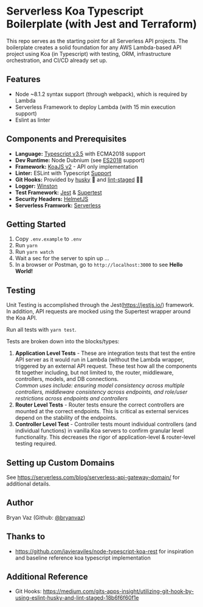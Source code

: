 # Serverless Koa Typescript Boilerplate (with Jest and Terraform)

This repo serves as the starting point for all Serverless API projects. The boilerplate creates a solid foundation for any AWS Lambda-based API project using Koa (in Typescript) with testing, ORM, infrastructure orchestration, and CI/CD already set up.

## Features
- Node ~8.1.2 syntax support (through webpack), which is required by Lambda
- Serverless Framework to deploy Lambda (with 15 min execution support)
- Eslint as linter

## Components and Prerequisites
- **Language:** [Typescript v3.5](https://github.com/microsoft/TypeScript) with ECMA2018 support
- **Dev Runtime:** Node Dubnium (see [ES2018](https://node.green/) support)
- **Framework:** [KoaJS v2](https://github.com/koajs/koa/) - API only implementation
- **Linter:** ESLint with Typescript [Support](https://github.com/typescript-eslint/typescript-eslint)
- **Git Hooks:** Provided by [husky](https://github.com/typicode/husky) 🐶 and [lint-staged](https://github.com/okonet/lint-staged) 🚫💩
- **Logger:** [Winston](https://github.com/winstonjs/winston)
- **Test Framework:** [Jest](https://jestjs.io/) & [Supertest](https://github.com/visionmedia/supertest)
- **Security Headers:** [HelmetJS](https://github.com/venables/koa-helmet)
- **Serverless Framwork:** [Serverless]()


## Getting Started
1. Copy `.env.example` to `.env`
2. Run `yarn`
3. Run `yarn watch`
4. Wait a sec for the server to spin up ...
5. In a browser or Postman, go to `http://localhost:3000` to see **Hello World!**

## Testing
Unit Testing is accomplished through the Jest(https://jestjs.io/) framework. In addition, API requests are mocked using the Supertest wrapper around the Koa API.

Run all tests with `yarn test`.

Tests are broken down into the blocks/types:
1. **Application Level Tests** - These are integration tests that test the entire API server as it would run in Lambda (without the Lambda wrapper, triggered by an external API request. These test how all the components fit together including, but not limited to, the router, middleware, controllers, models, and DB connections.
<br>_Common uses include: ensuring model consistency across multiple controllers, middleware consistency across endpoints, and role/user restrictions across endpoints and controllers_
2. **Router Level Tests** - Router tests ensure the correct controllers are mounted at the correct endpoints. This is critical as external services depend on the stability of the endpoints.
3. **Controller Level Test** - Controller tests mount individual controllers (and individual functions) in vanilla Koa servers to confirm granular level functionality. This decreases the rigor of application-level & router-level testing required.

## Setting up Custom Domains
See https://serverless.com/blog/serverless-api-gateway-domain/ for additional details.

## Author
Bryan Vaz (Github: [@bryanvaz](https://github.com/bryanvaz))

## Thanks to
* https://github.com/javieraviles/node-typescript-koa-rest for inspiration and baseline reference koa typescript implementation

## Additional Reference
* Git Hooks: https://medium.com/gits-apps-insight/utilizing-git-hook-by-using-eslint-husky-and-lint-staged-18b6f6f60f1e